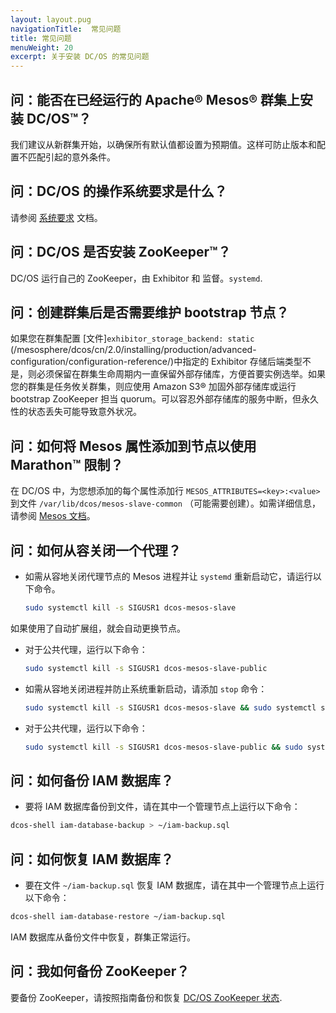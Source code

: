 ```yaml
---
layout: layout.pug
navigationTitle:  常见问题
title: 常见问题
menuWeight: 20
excerpt: 关于安装 DC/OS 的常见问题
---
```



## 问：能否在已经运行的 Apache&reg; Mesos&reg; 群集上安装 DC/OS&trade;？
我们建议从新群集开始，以确保所有默认值都设置为预期值。这样可防止版本和配置不匹配引起的意外条件。

## 问：DC/OS 的操作系统要求是什么？
请参阅 [系统要求](/mesosphere/dcos/cn/2.0/installing/production/system-requirements/) 文档。

## 问：DC/OS 是否安装 ZooKeeper&trade;？
DC/OS 运行自己的 ZooKeeper，由 Exhibitor 和  监督。`systemd`.

## 问：创建群集后是否需要维护 bootstrap 节点？
如果您在群集配置 [文件]`exhibitor_storage_backend: static` (/mesosphere/dcos/cn/2.0/installing/production/advanced-configuration/configuration-reference/)中指定的 Exhibitor 存储后端类型不是，则必须保留在群集生命周期内一直保留外部存储库，方便首要实例选举。如果您的群集是任务攸关群集，则应使用 Amazon S3&reg; 加固外部存储库或运行 bootstrap ZooKeeper 担当 quorum。可以容忍外部存储库的服务中断，但永久性的状态丢失可能导致意外状况。

## 问：如何将 Mesos 属性添加到节点以使用 Marathon&trade; 限制？

在 DC/OS 中，为您想添加的每个属性添加行 `MESOS_ATTRIBUTES=<key>:<value>` 到文件 `/var/lib/dcos/mesos-slave-common` （可能需要创建）。如需详细信息，请参阅 [Mesos 文档](http://mesos.apache.org/documentation/latest/attributes-resources/)。

## 问：如何从容关闭一个代理？

- 如需从容地关闭代理节点的 Mesos 进程并让 `systemd` 重新启动它，请运行以下命令。

    ```bash
    sudo systemctl kill -s SIGUSR1 dcos-mesos-slave
    ```

如果使用了自动扩展组，就会自动更换节点。

- 对于公共代理，运行以下命令：

    ```bash
    sudo systemctl kill -s SIGUSR1 dcos-mesos-slave-public
    ```

- 如需从容地关闭进程并防止系统重新启动，请添加 `stop` 命令：

    ```bash
    sudo systemctl kill -s SIGUSR1 dcos-mesos-slave && sudo systemctl stop dcos-mesos-slave
    ```

- 对于公共代理，运行以下命令：

    ```bash
    sudo systemctl kill -s SIGUSR1 dcos-mesos-slave-public && sudo systemctl stop dcos-mesos-slave-public
    ```

<a name="iam-backup"></a>

## 问：如何备份 IAM 数据库？

- 要将 IAM 数据库备份到文件，请在其中一个管理节点上运行以下命令：

```bash
dcos-shell iam-database-backup > ~/iam-backup.sql
```

## 问：如何恢复 IAM 数据库？

- 要在文件 `~/iam-backup.sql` 恢复 IAM 数据库，请在其中一个管理节点上运行以下命令：

```bash
dcos-shell iam-database-restore ~/iam-backup.sql
```

IAM 数据库从备份文件中恢复，群集正常运行。

<a name="zk-backup"></a>

## 问：我如何备份 ZooKeeper？

要备份 ZooKeeper，请按照指南备份和恢复 [DC/OS ZooKeeper 状态](/mesosphere/dcos/cn/2.0/administering-clusters/backup-and-restore/backup-restore-cli/#zookeeper).
